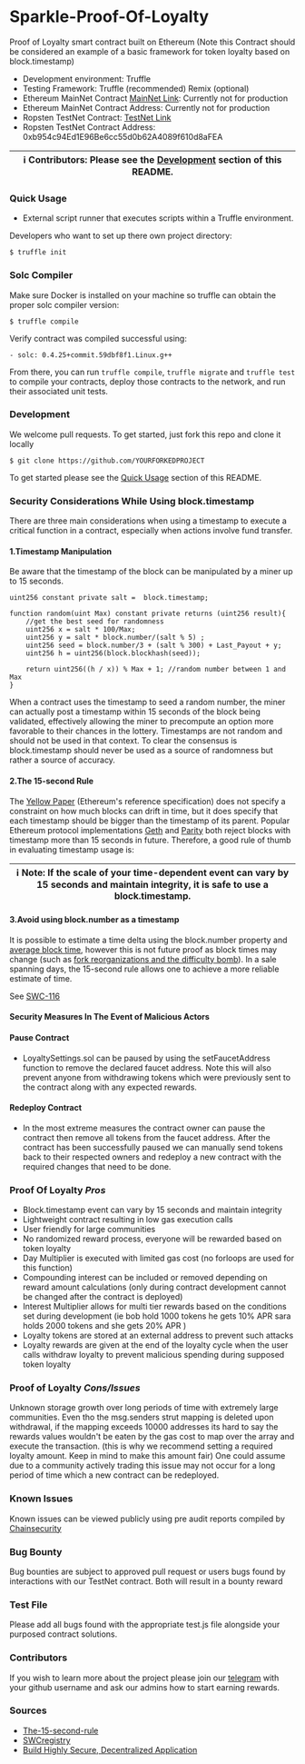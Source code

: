 # Sparkle-Proof-Of-Loyalty

Proof of Loyalty smart contract built on Ethereum (Note this Contract should be considered an example of a basic framework for token loyalty based on block.timestamp)

* Development environment: Truffle 
* Testing Framework: Truffle (recommended) Remix (optional) 
* Ethereum MainNet Contract  [MainNet Link](): Currently not for production
* Ethereum MainNet Contract Address: Currently not for production
* Ropsten TestNet Contract: [TestNet Link](https://ropsten.etherscan.io/address/0xb954c94ed1e96be6cc55d0b62a4089f610d8afea#code)
* Ropsten TestNet Contract Address: 0xb954c94Ed1E96Be6cc55d0b62A4089f610d8aFEA

| ℹ️ **Contributors**: Please see the [Development](#development) section of this README. |
| --- |


### Quick Usage

* External script runner that executes scripts within a Truffle environment.

Developers who want to set up there own project directory:

```
$ truffle init
```

### Solc Compiler 

Make sure Docker is installed on your machine so truffle can obtain the proper solc compiler version:

```
$ truffle compile 
```

Verify contract was compiled successful using:
   
```  
- solc: 0.4.25+commit.59dbf8f1.Linux.g++

```

From there, you can run `truffle compile`, `truffle migrate` and `truffle test` to compile your contracts, deploy those contracts to the network, and run their associated unit tests.

### Development

We welcome pull requests. To get started, just fork this repo and clone it locally

```  
$ git clone https://github.com/YOURFORKEDPROJECT
```

To get started please see the [Quick Usage](#QuickUsage) section of this README.

### Security Considerations While Using block.timestamp

There are three main considerations when using a timestamp to execute a critical function in a contract, especially when actions involve fund transfer.

#### 1.Timestamp Manipulation

Be aware that the timestamp of the block can be manipulated by a miner up to 15 seconds. 

```  
uint256 constant private salt =  block.timestamp;

function random(uint Max) constant private returns (uint256 result){
    //get the best seed for randomness
    uint256 x = salt * 100/Max;
    uint256 y = salt * block.number/(salt % 5) ;
    uint256 seed = block.number/3 + (salt % 300) + Last_Payout + y;
    uint256 h = uint256(block.blockhash(seed));

    return uint256((h / x)) % Max + 1; //random number between 1 and Max
}
```

When a contract uses the timestamp to seed a random number, the miner can actually post a timestamp within 15 seconds of the block being validated, effectively allowing the miner to precompute an option more favorable to their chances in the lottery. Timestamps are not random and should not be used in that context. To clear the consensus is block.timestamp should never be used as a source of randomness but rather a source of accuracy.

#### 2.The 15-second Rule
The [Yellow Paper](https://ethereum.github.io/yellowpaper/paper.pdf) (Ethereum's reference specification) does not specify a constraint on how much blocks can drift in time, but it does specify that each timestamp should be bigger than the timestamp of its parent. Popular Ethereum protocol implementations [Geth](https://github.com/ethereum/go-ethereum/blob/4e474c74dc2ac1d26b339c32064d0bac98775e77/consensus/ethash/consensus.go#L45) and [Parity](https://github.com/OpenEthereum/open-ethereum/blob/73db5dda8c0109bb6bc1392624875078f973be14/ethcore/src/verification/verification.rs#L296-L307) both reject blocks with timestamp more than 15 seconds in future. Therefore, a good rule of thumb in evaluating timestamp usage is:

| ℹ️ **Note**: If the scale of your time-dependent event can vary by 15 seconds and maintain integrity, it is safe to use a block.timestamp. |
| --- |

#### 3.Avoid using block.number as a timestamp

It is possible to estimate a time delta using the block.number property and [average block time](https://etherscan.io/chart/blocktime), however this is not future proof as block times may change (such as [fork reorganizations and the difficulty bomb](https://github.com/ethereum/EIPs/issues/649)). In a sale spanning days, the 15-second rule allows one to achieve a more reliable estimate of time.

See [SWC-116](https://swcregistry.io/docs/SWC-116)


#### Security Measures In The Event of Malicious Actors 

#### Pause Contract
* LoyaltySettings.sol can be paused by using the setFaucetAddress function to remove the declared faucet address. Note this will also prevent anyone from withdrawing tokens which were previously sent to the contract along with any expected rewards. 

#### Redeploy Contract
* In the most extreme measures the contract owner can pause the contract then remove all tokens from the faucet address. After the contract has been successfully paused we can manually send tokens back to their respected owners and redeploy a new contract with the required changes that need to be done.    


### Proof Of Loyalty *Pros* 

* Block.timestamp event can vary by 15 seconds and maintain integrity
* Lightweight contract resulting in low gas execution calls
* User friendly for large communities 
* No randomized reward process, everyone will be rewarded based on token loyalty 
* Day Multiplier is executed with limited gas cost (no forloops are used for this function)
* Compounding interest can be included or removed depending on reward amount calculations (only during contract development cannot be changed after the contract is deployed)
* Interest Multiplier allows for multi tier rewards based on the conditions set during development (ie bob hold 1000 tokens he gets 10% APR sara holds 2000 tokens and she gets 20% APR ) 
* Loyalty tokens are stored at an external address to prevent such attacks 
* Loyalty rewards are given at the end of the loyalty cycle when the user calls withdraw loyalty to prevent malicious spending during supposed token loyalty 

### Proof of Loyalty *Cons/Issues* 

Unknown storage growth over long periods of time with extremely large communities. Even tho the msg.senders strut mapping is deleted upon withdrawal, if the mapping exceeds 10000 addresses its hard to say the rewards values wouldn't be eaten by the gas cost to map over the array and execute the transaction. (this is why we recommend setting a required loyalty amount. Keep in mind to make this amount fair)
One could assume due to a community actively trading this issue may not occur for a long period of time which a new contract can be redeployed. 

### Known Issues 
 Known issues can be viewed publicly using pre audit reports compiled by [Chainsecurity](https://securify.chainsecurity.com/)

### Bug Bounty

Bug bounties are subject to approved pull request or users bugs found by interactions with our TestNet contract. Both will result in a bounty reward

### Test File

Please add all bugs found with the appropriate test.js file alongside your purposed contract solutions.

### Contributors

If you wish to learn more about the project please join our [telegram](https://t.me/Sparklemobile) with your github username and ask our admins how to start earning rewards.



### Sources
* [The-15-second-rule](https://consensys.github.io/smart-contract-best-practices/recommendations/#the-15-second-rule)
* [SWCregistry ](https://swcregistry.io/)
* [Build Highly Secure, Decentralized Application](https://books.google.ca/books/about/Advanced_Blockchain_Development.html?id=lOiZDwAAQBAJ&printsec=frontcover&source=kp_read_button&redir_esc=y#v=twopage&q&f=false)